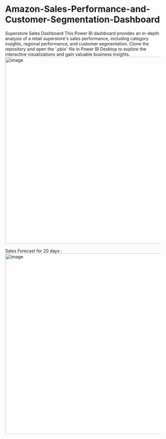 # Amazon-Sales-Performance-and-Customer-Segmentation-Dashboard
Superstore Sales Dashboard This Power BI dashboard provides an in-depth analysis of a retail superstore's sales 
performance, including category insights, regional performance, and customer segmentation. Clone the repository 
and open the '.pbix' file in Power BI Desktop to explore the interactive visualizations and gain valuable business insights.
<img width="606" alt="image" src="https://github.com/user-attachments/assets/450aa5a7-60fa-4e9e-8780-df1c71214002">

Sales Forecast for 20 days : 
<img width="585" alt="image" src="https://github.com/user-attachments/assets/6364f4b1-b106-4211-9a1a-37467cbf880f">

